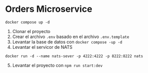 # Orders Microservice 



```
docker compose up -d
```

1. Clonar el proyecto
2. Crear el archivo `.env` basado en el archivo `.env.template`
3. Levantar la base de datos con `docker compose -up -d`
4. Levantar el servicor de NATS
```
docker run -d --name nats-sever -p 4222:4222 -p 8222:8222 nats
```
5. Levantar el proyecto con `npm run start:dev` 
